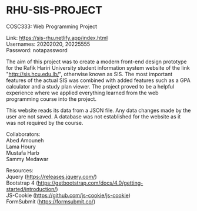 # RHU-SIS-PROJECT  
  
COSC333: Web Programming Project  

Link: https://sis-rhu.netlify.app/index.html  
Usernames: 20202020, 20225555  
Password: notapassword  
  
The aim of this project was to create a modern front-end design prototype for the Rafik Hariri University student information system website of the link "http://sis.hcu.edu.lb/", otherwise known as SIS. The most important features of the actual SIS was combined with added features such as a GPA calculator and a study plan viewer. The project proved to be a helpful experience where we applied everything learned from the web programming course into the project. 

This website reads its data from a JSON file. Any data changes made by the user are not saved. A database was not established for the website as it was not required by the course.
  
Collaborators:  
Abed Amouneh  
Lama Houry  
Mustafa Harb  
Sammy Medawar  

Resources:  
Jquery (https://releases.jquery.com/)  
Bootstrap 4 (https://getbootstrap.com/docs/4.0/getting-started/introduction/)  
JS-Cookie (https://github.com/js-cookie/js-cookie)  
FormSubmit (https://formsubmit.co/)

